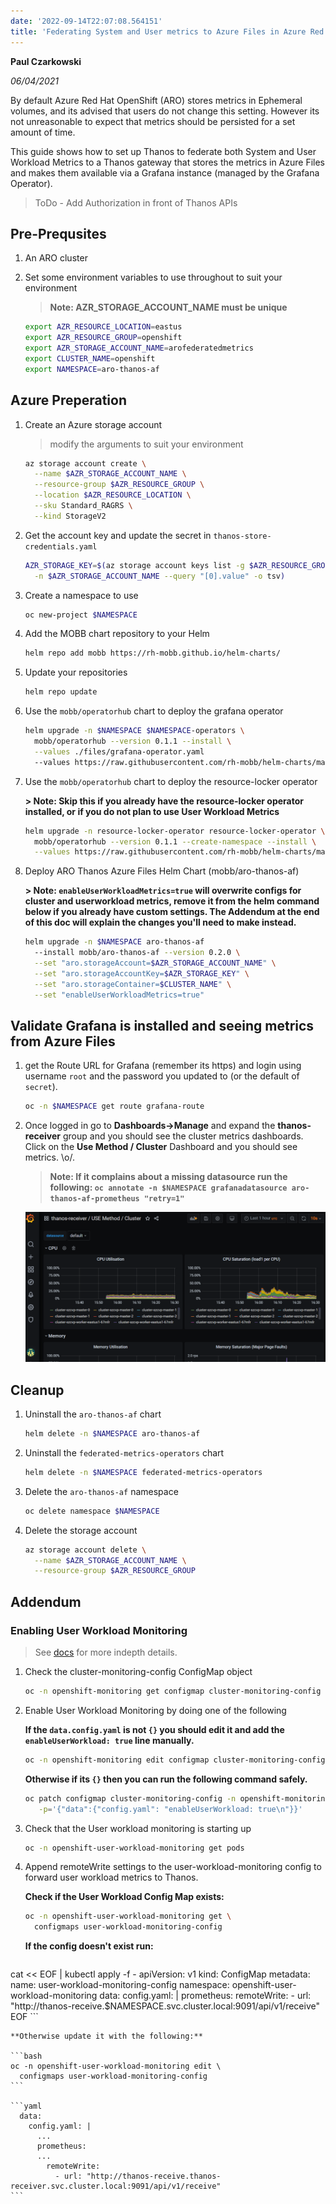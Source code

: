 ```yaml
---
date: '2022-09-14T22:07:08.564151'
title: 'Federating System and User metrics to Azure Files in Azure Red Hat OpenShift'
---
```


**Paul Czarkowski**

*06/04/2021*

By default Azure Red Hat OpenShift (ARO) stores metrics in Ephemeral volumes, and its advised that users do not change this setting. However its not unreasonable to expect that metrics should be persisted for a set amount of time.

This guide shows how to set up Thanos to federate both System and User Workload Metrics to a Thanos gateway that stores the metrics in Azure Files and makes them available via a Grafana instance (managed by the Grafana Operator).

> ToDo - Add Authorization in front of Thanos APIs

## Pre-Prequsites

1. An ARO cluster

1. Set some environment variables to use throughout to suit your environment

    > **Note: AZR_STORAGE_ACCOUNT_NAME must be unique**

    ```bash
    export AZR_RESOURCE_LOCATION=eastus
    export AZR_RESOURCE_GROUP=openshift
    export AZR_STORAGE_ACCOUNT_NAME=arofederatedmetrics
    export CLUSTER_NAME=openshift
    export NAMESPACE=aro-thanos-af
    ```

## Azure Preperation

1. Create an Azure storage account

    > modify the arguments to suit your environment

    ```bash
    az storage account create \
      --name $AZR_STORAGE_ACCOUNT_NAME \
      --resource-group $AZR_RESOURCE_GROUP \
      --location $AZR_RESOURCE_LOCATION \
      --sku Standard_RAGRS \
      --kind StorageV2
    ```

1. Get the account key and update the secret in `thanos-store-credentials.yaml`

    ```bash
    AZR_STORAGE_KEY=$(az storage account keys list -g $AZR_RESOURCE_GROUP \
      -n $AZR_STORAGE_ACCOUNT_NAME --query "[0].value" -o tsv)
    ```

1. Create a namespace to use

    ```bash
    oc new-project $NAMESPACE
    ```

1. Add the MOBB chart repository to your Helm

    ```bash
    helm repo add mobb https://rh-mobb.github.io/helm-charts/
    ```

1. Update your repositories

    ```bash
    helm repo update
    ```

1. Use the `mobb/operatorhub` chart to deploy the grafana operator

    ```bash
    helm upgrade -n $NAMESPACE $NAMESPACE-operators \
      mobb/operatorhub --version 0.1.1 --install \
      --values ./files/grafana-operator.yaml
      --values https://raw.githubusercontent.com/rh-mobb/helm-charts/main/charts/aro-thanos-af/files/grafana-operator.yaml
    ```

1. Use the `mobb/operatorhub` chart to deploy the resource-locker operator

    **> Note: Skip this if you already have the resource-locker operator installed, or if you do not plan to use User Workload Metrics**

    ```bash
    helm upgrade -n resource-locker-operator resource-locker-operator \
      mobb/operatorhub --version 0.1.1 --create-namespace --install \
      --values https://raw.githubusercontent.com/rh-mobb/helm-charts/main/charts/aro-thanos-af/files/resourcelocker-operator.yaml
    ```

1. Deploy ARO Thanos Azure Files Helm Chart (mobb/aro-thanos-af)

    **> Note: `enableUserWorkloadMetrics=true` will overwrite configs for cluster and userworkload metrics, remove it from the helm command below if you already have custom settings.  The Addendum at the end of this doc will explain the changes you'll need to make instead.**

   ```bash
   helm upgrade -n $NAMESPACE aro-thanos-af
     --install mobb/aro-thanos-af --version 0.2.0 \
     --set "aro.storageAccount=$AZR_STORAGE_ACCOUNT_NAME" \
     --set "aro.storageAccountKey=$AZR_STORAGE_KEY" \
     --set "aro.storageContainer=$CLUSTER_NAME" \
     --set "enableUserWorkloadMetrics=true"
   ```

## Validate Grafana is installed and seeing metrics from Azure Files

1. get the Route URL for Grafana (remember its https) and login using username `root` and the password you updated to (or the default of `secret`).

    ```bash
    oc -n $NAMESPACE get route grafana-route
    ```

1. Once logged in go to **Dashboards->Manage** and expand the **thanos-receiver** group and you should see the cluster metrics dashboards.  Click on the **Use Method / Cluster** Dashboard and you should see metrics.  \o/.

    > **Note:   If it complains about a missing datasource run the following: `oc annotate -n $NAMESPACE grafanadatasource aro-thanos-af-prometheus "retry=1"`**

    ![screenshot of grafana with federated cluster metrics](./grafana-metrics.png)

## Cleanup

1. Uninstall the `aro-thanos-af` chart

    ```bash
    helm delete -n $NAMESPACE aro-thanos-af
    ```

1. Uninstall the `federated-metrics-operators` chart

    ```bash
    helm delete -n $NAMESPACE federated-metrics-operators
    ```

1. Delete the `aro-thanos-af` namespace

    ```bash
    oc delete namespace $NAMESPACE
    ```

1. Delete the storage account

    ```bash
    az storage account delete \
      --name $AZR_STORAGE_ACCOUNT_NAME \
      --resource-group $AZR_RESOURCE_GROUP
    ```

## Addendum

### Enabling User Workload Monitoring

> See [docs](https://docs.openshift.com/container-platform/4.7/monitoring/enabling-monitoring-for-user-defined-projects.html) for more indepth details.

1. Check the cluster-monitoring-config ConfigMap object

    ```bash
    oc -n openshift-monitoring get configmap cluster-monitoring-config -o yaml
    ```

1. Enable User Workload Monitoring by doing one of the following

    **If the `data.config.yaml` is not `{}` you should edit it and add the `enableUserWorkload: true` line manually.**

    ```bash
    oc -n openshift-monitoring edit configmap cluster-monitoring-config
    ```

    **Otherwise if its `{}` then you can run the following command safely.**

    ```bash
    oc patch configmap cluster-monitoring-config -n openshift-monitoring \
       -p='{"data":{"config.yaml": "enableUserWorkload: true\n"}}'
    ```

1. Check that the User workload monitoring is starting up

    ```bash
    oc -n openshift-user-workload-monitoring get pods
    ```

1. Append remoteWrite settings to the user-workload-monitoring config to forward user workload metrics to Thanos.

    **Check if the User Workload Config Map exists:**

    ```bash
    oc -n openshift-user-workload-monitoring get \
      configmaps user-workload-monitoring-config
    ```

    **If the config doesn't exist run:**

    ```bash
cat << EOF | kubectl apply -f -
apiVersion: v1
kind: ConfigMap
metadata:
  name: user-workload-monitoring-config
  namespace: openshift-user-workload-monitoring
data:
  config.yaml: |
    prometheus:
      remoteWrite:
        - url: "http://thanos-receive.$NAMESPACE.svc.cluster.local:9091/api/v1/receive"
EOF
    ```

    **Otherwise update it with the following:**

    ```bash
    oc -n openshift-user-workload-monitoring edit \
      configmaps user-workload-monitoring-config
    ```

    ```yaml
      data:
        config.yaml: |
          ...
          prometheus:
          ...
            remoteWrite:
              - url: "http://thanos-receive.thanos-receiver.svc.cluster.local:9091/api/v1/receive"
    ```
